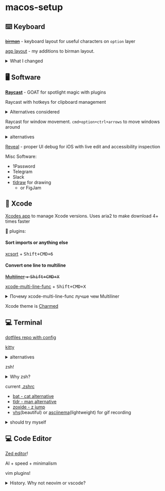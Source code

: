 # macos-setup

## ⌨️ Keyboard

~~[birman](https://ilyabirman.net/typography-layout/)~~ - keyboard layout for useful characters on `option` layer

[agp layout](keyboard-agp.bundle) - my additions to birman layout.

<details><summary>What I changed</summary>

My keyboard has no F1-F12 keys, so I had to add `~` (tilde) and `` ` `` (backtick) symbols myself.

Also I changed `№` symbol to `#` for md headers in russian layout

</details>

## 🖥️ Software

**[Raycast](https://www.raycast.com/hey/08c2e9c0)** - GOAT for spotlight magic with plugins

Raycast with hotkeys for clipboard management

<details><summary>Alternatives considered</summary>
  
- ~~used [Paste](https://pasteapp.io/) before~~
- ~~(or https://github.com/p0deje/Maccy if you need free)~~
- ~~PastePal?~~
</details>

Raycast for window movement. `cmd+option+ctrl+arrows` to move windows around

<details><summary>alternatives</summary>

- [Shiftit](https://github.com/fikovnik/ShiftIt) - used before Raycast
- [Rectangle](https://rectangleapp.com/) - never used

</details>

[Reveal](https://revealapp.com/) - proper UI debug for iOS with live edit and accessibility inspection

Misc Software:

- 1Password
- Telegram
- Slack
- [tldraw](tldraw.com) for drawing
  - or FigJam

## 🔨 Xcode

[Xcodes app](https://www.xcodes.app/) to manage Xcode versions. Uses aria2 to make download 4+ times faster

🔌 plugins:

#### Sort imports or anything else

[xcsort](https://apps.apple.com/ru/app/xcsort/id1153337296?l=en&mt=12) + <kbd>Shift+CMD+6</kbd>

#### Convert one line to multiline

~~[Multiliner](https://github.com/aheze/Multiliner) + <kbd>Shift+CMD+X</kbd>~~

[xcode-multi-line-func](https://github.com/angeria/xcode-multi-line-func) + <kbd>Shift+CMD+X</kbd>

<details><summary>Почему xcode-multi-line-func лучше чем Multiliner</summary>

```swift
// input
CGRect(origin: .zero, size: CGSize(width: flagIconSize, height: flagIconSize))

// Multiliner result
CGRect(
  origin: .zero,
  size: CGSize(width: flagIconSize, // why?
  height: flagIconSize)
)

// xcode-multi-line-func result
CGRect(
  origin: .zero,
  size: CGSize(width: flagIconSize, height: flagIconSize) // what I wanted!
)
```

</details>

Xcode theme is [Charmed](https://github.com/CypherPoet/charmed-dark-xcode-theme)

## 💻 Terminal

[dotfiles repo with config](https://github.com/AgapovOne/dotfiles)

[kitty](https://sw.kovidgoyal.net/kitty/quickstart/)

<details><summary>alternatives</summary>

- iterm2 is slow
- waiting for ghostty

</details>

zsh!

<details><summary>Why zsh?</summary>

used 🐟 fish before, but sharing functions and workflow with colleagues is easier with zsh

fish still better for interactions.

</details>

current [.zshrc](https://github.com/AgapovOne/dotfiles/blob/main/dot_zshrc)

- [bat - cat alternative](https://github.com/sharkdp/bat)
- [tldr - man alternative](https://tldr.sh)
- [zoxide - z jump](https://github.com/ajeetdsouza/zoxide)
- [vhs](https://github.com/charmbracelet/vhs)(beautiful) or [asciinema](https://github.com/asciinema/asciinema)(lightweight) for gif recording

<details>
<summary>should try myself</summary>

- curl -> [httpie](https://github.com/httpie/httpie)?
- cat -> [bat](https://github.com/sharkdp/bat)?
- diff -> [delta](https://github.com/dandavison/delta)
- [jq](https://github.com/jqlang/jq) -> [fx](https://github.com/antonmedv/fx)

inspiration: [habr article](https://habr.com/ru/company/redmadrobot/blog/538446/)

</details>

## 💻 Code Editor

[Zed editor](https://zed.dev)!

AI + speed + minimalism

vim plugins!

<details><summary>History. Why not neovim or vscode?</summary>

VS Code

// TODO: Story about Ruby env, bloated plugin system.

Previously used neovim and liked it.

// TODO: Story about Python env & ugly Markdown plugins

[config](https://github.com/AgapovOne/lazyvim) was a modified version of [lazyvim](https://www.lazyvim.org/)

</details>
